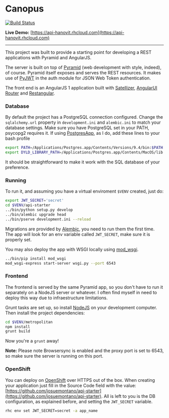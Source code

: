 # Canopus
[![Build Status](https://travis-ci.org/josuemontano/API-platform.svg?branch=master)](https://travis-ci.org/josuemontano/API-platform)

**Live Demo:** [https://api-hanovit.rhcloud.com](https://api-hanovit.rhcloud.com)

---

This project was built to provide a starting point for developing a REST applications with Pyramid and AngularJS.

The server is built on top of [Pyramid](http://trypyramid.com) (web development with style, indeed), of course. Pyramid itself exposes and serves the REST resources. It makes use of [PyJWT](https://github.com/jpadilla/pyjwt) in the auth module for JSON Web Token authentication.

The front end is an AngularJS 1 application built with [Satellizer](https://github.com/sahat/satellizer), [AngularUI Router](https://github.com/angular-ui/ui-router) and [Restangular](https://github.com/mgonto/restangular).

### Database

By default the project has a PostgreSQL connection configured. Change the `sqlalchemy.url` property in `development.ini` and `alembic.ini` to match your database settings. Make sure you have PostgreSQL set in your PATH, psycopg2 requires it. If using [PostgresApp](http://postgresapp.com/), as I do, add these lines to your bash profile
```bash
export PATH=/Applications/Postgres.app/Contents/Versions/9.4/bin:$PATH
export DYLD_LIBRARY_PATH=/Applications/Postgres.app/Contents/MacOS/lib
```

It should be straightforward to make it work with the SQL database of your preference.

### Running
To run it, and assuming you have a virtual enviroment `$VENV` created, just do:

```bash
export JWT_SECRET='secret'
cd $VENV/api-starter
../bin/python setup.py develop
../bin/alembic upgrade head
../bin/pserve development.ini --reload
```

Migrations are provided by [Alembic](http://alembic.readthedocs.org), you need to run them the first time. The app will look for an env variable called `JWT_SECRET`, make sure it is properly set.

You may also deploy the app with WSGI locally using [mod_wsgi](https://modwsgi.readthedocs.org/en/master/).

```bash
../bin/pip install mod_wsgi
mod_wsgi-express start-server wsgi.py --port 6543
```

### Frontend

The frontend is served by the same Pyramid app, so you don't have to run it separately on a NodeJS server or whatever. I often find myself in need to deploy this way due to infraestructure limitations.

Grunt tasks are set up, so install [NodeJS](http://nodejs.org) on your development computer. Then install the project dependencies:

```bash
cd $VENV/metropolitan
npm install
grunt build
```

Now you're a `grunt` away!

**Note:** Please note Browsersync is enabled and the proxy port is set to 6543, so make sure the server is running on this port.

### OpenShift

You can deploy on [OpenShift](https://openshift.redhat.com) over HTTPS out of the box. When creating your application just fill in the Source Code field with the value: [https://github.com/josuemontano/api-starter](https://github.com/josuemontano/api-starter). All is left to you is the DB configuration, as explained before, and setting the `JWT_SECRET` variable.

```bash
rhc env set JWT_SECRET=secret -a app_name
```
